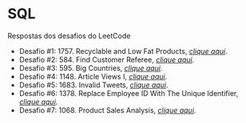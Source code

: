 # SQL
Respostas dos desafios do LeetCode
<ul>
 	<li>Desafio #1: 1757. Recyclable and Low Fat Products, <a href="https://github.com/rodrigorissettoterra/SQL/blob/main/Desafio%20%231:%201757.%20Recyclable%20and%20Low%20Fat%20Products.md" target="_blank" rel="nofollow noopener noreferrer"><span style="text-decoration: underline;"><em>clique aqui</em></span></a>.</li>
  <li>Desafio #2: 584. Find Customer Referee, <a href="https://github.com/rodrigorissettoterra/SQL/blob/main/Desafio%20%232:%20584.%20Find%20Customer%20Referee.md" target="_blank" rel="nofollow noopener noreferrer"><span style="text-decoration: underline;"><em>clique aqui</em></span></a>.</li>
 <li>Desafio #3: 595. Big Countries, <a href="https://github.com/rodrigorissettoterra/SQL/blob/main/Desafio%20%233%3A%20595.%20Big%20Countries.md" target="_blank" rel="nofollow noopener noreferrer"><span style="text-decoration: underline;"><em>clique aqui</em></span></a>.</li>
 <li>Desafio #4: 1148. Article Views I, <a href="https://github.com/rodrigorissettoterra/SQL/blob/main/Desafio%20%234%3A%201148.%20Article%20Views%20I.md" target="_blank" rel="nofollow noopener noreferrer"><span style="text-decoration: underline;"><em>clique aqui</em></span></a>.</li>
 <li>Desafio #5: 1683. Invalid Tweets, <a href="https://github.com/rodrigorissettoterra/SQL/blob/main/Desafio%20%235%3A%201683.%20Invalid%20Tweets.md" target="_blank" rel="nofollow noopener noreferrer"><span style="text-decoration: underline;"><em>clique aqui</em></span></a>.</li>
 <li>Desafio #6: 1378. Replace Employee ID With The Unique Identifier, <a href="https://github.com/rodrigorissettoterra/SQL/blob/main/Desafio%20%235%3A%201378.%20Replace%20Employee%20ID%20With%20The%20Unique%20Identifier.md" target="_blank" rel="nofollow noopener noreferrer"><span style="text-decoration: underline;"><em>clique aqui</em></span></a>.</li>
 <li>Desafio #7: 1068. Product Sales Analysis, <a href="https://github.com/rodrigorissettoterra/SQL/blob/main/Desafio%20%237:%201068.%20Product%20Sales%20Analysis%20I.md" target="_blank" rel="nofollow noopener noreferrer"><span style="text-decoration: underline;"><em>clique aqui</em></span></a>.</li>
</ul>
